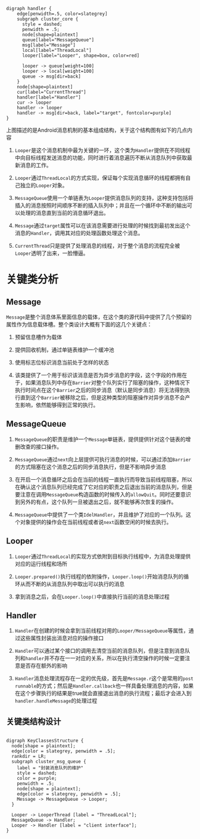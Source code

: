 ```{viz}
digraph handler {
    edge[penwidth=.5, color=slategrey]
    subgraph cluster_core {
      style = dashed;
      penwidth = .5;
      node[shape=plaintext]
      queue[label="MessageQueue"]
      msg[label="Message"]
      local[label="ThreadLocal"]
      looper[label="Looper", shape=box, color=red]

      looper -> queue[weight=100]
      looper -> local[weight=100]
      queue -> msg[dir=back]
    }
    node[shape=plaintext]
    cur[label="CurrentThread"]
    handler[label="Handler"]
    cur -> looper
    handler -> looper
    handler -> msg[dir=back, label="target", fontcolor=purple]
}
```

上图描述的是Android消息机制的基本组成结构，关于这个结构图有如下的几点内容

1. `Looper`是这个消息机制中最为关键的一环，这个类为`Handler`提供在不同线程中向目标线程发送消息的功能，同时进行着消息遍历不断从消息队列中获取最新消息的工作。

2. `Looper`通过`ThreadLocal`的方式实现，保证每个实现消息循环的线程都拥有自己独立的`Looper`对象。

3. `MessageQueue`使用一个单链表为`Looper`提供消息队列的支持，这种支持包括将插入的消息按照时间顺序不断的插入队列中；并且在一个循环中不断的输出可以处理的消息直到当前的消息循环退出。

4. `Message`通过`target`属性可以在该消息需要进行处理的时候找到最初发出这个消息的`Handler`，调用其对应的处理函数处理这个消息。

5. `CurrentThread`只是提供了处理消息的线程，对于整个消息的流程完全被`Looper`透明了出来，一脸懵逼。

# 关键类分析

## Message

`Message`是整个消息体系里面信息的载体，在这个类的源代码中提供了几个预留的属性作为信息载体槽。整个类设计大概有下面的这几个关键点：

1. 预留信息槽作为载体

2. 提供回收机制，通过单链表维护一个缓冲池

3. 使用标志位标识消息当前处于怎样的状态

4. 该类提供了一个用于标识该消息是否为异步消息的字段，这个字段的作用在于，如果消息队列中存在`Barrier`对整个队列实行了阻塞的操作，这种情况下执行时间点在这个`Barrier`之后的同步消息（默认是同步消息）将无法得到执行直到这个`Barrier`被移除之后，但是这种类型的阻塞操作对异步消息不会产生影响，依然能够得到正常的执行。

## MessageQueue

1. `MessageQueue`的职责是维护一个`Message`单链表，提供提供针对这个链表的增删改查的接口操作。

2. `MessageQueue`通过`next`向上层提供可执行消息的时候，可以通过添加`Barrier`的方式阻塞在这个消息之后的同步消息执行，但是不影响异步消息

3. 在开启一个消息循环之后会在当前的线程一直执行而导致当前线程阻塞，所以在确认这个消息队列已经完成了它对应的职责之后退出当前的消息队列，但是要注意在调用`MessageQueue`构造函数的时候传入的`allowQuit`。同时还要意识到另外的有点，这个队列一旦被退出之后，就不能够再次恢复的操作。

4. `MessageQueue`中提供了一个类`IdelHandler`，并且维护了对应的一个队列。这个对象提供的操作会在当前线程或者说`next`函数空闲的时候去执行。

## Looper

1. `Looper`通过`ThreadLocal`的实现方式依附到目标执行线程中，为消息处理提供对应的运行线程和场所

2. `Looper.prepared()`执行线程的依附操作，`Looper.loop()`开始消息队列的循环从而不断的从消息队列中取出可以执行的消息

3. 拿到消息之后，会在`Looper.loop()`中直接执行当前的消息处理过程


## Handler

1. `Handler`在创建的时候会拿到当前线程对用的`Looper/MessageQueue`等属性，通过这些属性封装出消息对应的操作接口

2. `Handler`可以通过某个接口的调用去清空当前的消息队列，但是注意到消息队列和`handler`并不存在一一对应的关系，所以在执行清空操作的时候一定要注意是否存在额外的影响

3. `Handler`消息处理流程存在一定的优先级，首先是`Message.r`这个是常用的`post runnable`的方式；然后是`Handler.callback`也一样具备处理消息的内容，如果在这个步骤执行的结果是true就会直接退出消息的执行流程；最后才会进入到`handler.handleMessage`的处理过程

## 关键类结构设计

```{viz}

digraph KeyClassesStructure {
  node[shape = plaintext];
  edge[color = slategrey, penwidth = .5];
  rankdir = LR;
  subgraph cluster_msg_queue {
    label = "封装消息队列的维护"
    style = dashed;
    color = purple;
    penwidth = .5;
    node[shape = plaintext];
    edge[color = slategrey, penwidth = .5];
    Message -> MessageQueue -> Looper;
  }  

  Looper -> LooperThread [label = "ThreadLocal"];
  MessageQueue -> Handler;
  Looper -> Handler [label = "client interface"];
}

```
